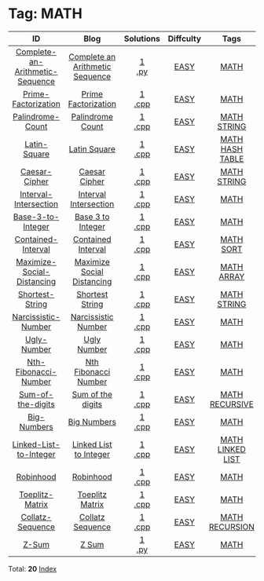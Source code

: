 
# Tag: MATH
| ID | Blog | Solutions | Diffculty | Tags |
|:----:|:----:|:-------:|:----:|:----:|
| [Complete-an-Arithmetic-Sequence](https://binarysearch.com/problems/Complete-an-Arithmetic-Sequence) | [Complete an Arithmetic Sequence](https://helloacm.com/complete-an-arithmetic-sequence-by-finding-missing-number/) | [1](https://github.com/DoctorLai/ACM/tree/master/binarysearch/Complete-an-Arithmetic-Sequence)<br/>[.py](https://github.com/DoctorLai/ACM/blob/master/binarysearch/.py.md)<BR/> | [EASY](https://github.com/DoctorLai/ACM/blob/master/binarysearch/EASY.md) | [MATH](https://github.com/DoctorLai/ACM/blob/master/binarysearch/MATH.md)<BR/> |
| [Prime-Factorization](https://binarysearch.com/problems/Prime-Factorization) | [Prime Factorization](https://helloacm.com/efficient-prime-factorization-algorithm-integer-factorization/) | [1](https://github.com/DoctorLai/ACM/tree/master/binarysearch/Prime-Factorization)<br/>[.cpp](https://github.com/DoctorLai/ACM/blob/master/binarysearch/.cpp.md)<BR/> | [EASY](https://github.com/DoctorLai/ACM/blob/master/binarysearch/EASY.md) | [MATH](https://github.com/DoctorLai/ACM/blob/master/binarysearch/MATH.md)<BR/> |
| [Palindrome-Count](https://binarysearch.com/problems/Palindrome-Count) | [Palindrome Count](https://helloacm.com/math-algorithm-to-count-the-number-of-palindromes-made-from-letters/) | [1](https://github.com/DoctorLai/ACM/tree/master/binarysearch/Palindrome-Count)<br/>[.cpp](https://github.com/DoctorLai/ACM/blob/master/binarysearch/.cpp.md)<BR/> | [EASY](https://github.com/DoctorLai/ACM/blob/master/binarysearch/EASY.md) | [MATH](https://github.com/DoctorLai/ACM/blob/master/binarysearch/MATH.md)<BR/>[STRING](https://github.com/DoctorLai/ACM/blob/master/binarysearch/STRING.md)<BR/> |
| [Latin-Square](https://binarysearch.com/problems/Latin-Square) | [Latin Square](https://helloacm.com/algorithm-to-determine-a-latin-square-using-a-hash-table/) | [1](https://github.com/DoctorLai/ACM/tree/master/binarysearch/Latin-Square)<br/>[.cpp](https://github.com/DoctorLai/ACM/blob/master/binarysearch/.cpp.md)<BR/> | [EASY](https://github.com/DoctorLai/ACM/blob/master/binarysearch/EASY.md) | [MATH](https://github.com/DoctorLai/ACM/blob/master/binarysearch/MATH.md)<BR/>[HASH TABLE](https://github.com/DoctorLai/ACM/blob/master/binarysearch/HASH%20TABLE.md)<BR/> |
| [Caesar-Cipher](https://binarysearch.com/problems/Caesar-Cipher) | [Caesar Cipher](https://helloacm.com/caesar-cipher-algorithm-in-c/) | [1](https://github.com/DoctorLai/ACM/tree/master/binarysearch/Caesar-Cipher)<br/>[.cpp](https://github.com/DoctorLai/ACM/blob/master/binarysearch/.cpp.md)<BR/> | [EASY](https://github.com/DoctorLai/ACM/blob/master/binarysearch/EASY.md) | [MATH](https://github.com/DoctorLai/ACM/blob/master/binarysearch/MATH.md)<BR/>[STRING](https://github.com/DoctorLai/ACM/blob/master/binarysearch/STRING.md)<BR/> |
| [Interval-Intersection](https://binarysearch.com/problems/Interval-Intersection) | [Interval Intersection](https://helloacm.com/interval-intersection-algorithm/) | [1](https://github.com/DoctorLai/ACM/tree/master/binarysearch/Interval-Intersection)<br/>[.cpp](https://github.com/DoctorLai/ACM/blob/master/binarysearch/.cpp.md)<BR/> | [EASY](https://github.com/DoctorLai/ACM/blob/master/binarysearch/EASY.md) | [MATH](https://github.com/DoctorLai/ACM/blob/master/binarysearch/MATH.md)<BR/> |
| [Base-3-to-Integer](https://binarysearch.com/problems/Base-3-to-Integer) | [Base 3 to Integer](https://helloacm.com/convert-base-3-string-to-decimal-integer/) | [1](https://github.com/DoctorLai/ACM/tree/master/binarysearch/Base-3-to-Integer)<br/>[.cpp](https://github.com/DoctorLai/ACM/blob/master/binarysearch/.cpp.md)<BR/> | [EASY](https://github.com/DoctorLai/ACM/blob/master/binarysearch/EASY.md) | [MATH](https://github.com/DoctorLai/ACM/blob/master/binarysearch/MATH.md)<BR/> |
| [Contained-Interval](https://binarysearch.com/problems/Contained-Interval) | [Contained Interval](https://helloacm.com/algorithms-to-check-if-intervals-are-self-contained/) | [1](https://github.com/DoctorLai/ACM/tree/master/binarysearch/Contained-Interval)<br/>[.cpp](https://github.com/DoctorLai/ACM/blob/master/binarysearch/.cpp.md)<BR/> | [EASY](https://github.com/DoctorLai/ACM/blob/master/binarysearch/EASY.md) | [MATH](https://github.com/DoctorLai/ACM/blob/master/binarysearch/MATH.md)<BR/>[SORT](https://github.com/DoctorLai/ACM/blob/master/binarysearch/SORT.md)<BR/> |
| [Maximize-Social-Distancing](https://binarysearch.com/problems/Maximize-Social-Distancing) | [Maximize Social Distancing](https://helloacm.com/algorithm-to-maximize-social-distancing/) | [1](https://github.com/DoctorLai/ACM/tree/master/binarysearch/Maximize-Social-Distancing)<br/>[.cpp](https://github.com/DoctorLai/ACM/blob/master/binarysearch/.cpp.md)<BR/> | [EASY](https://github.com/DoctorLai/ACM/blob/master/binarysearch/EASY.md) | [MATH](https://github.com/DoctorLai/ACM/blob/master/binarysearch/MATH.md)<BR/>[ARRAY](https://github.com/DoctorLai/ACM/blob/master/binarysearch/ARRAY.md)<BR/> |
| [Shortest-String](https://binarysearch.com/problems/Shortest-String) | [Shortest String](https://helloacm.com/compute-the-shortest-string-after-delete-different-adjacent-letters/) | [1](https://github.com/DoctorLai/ACM/tree/master/binarysearch/Shortest-String)<br/>[.cpp](https://github.com/DoctorLai/ACM/blob/master/binarysearch/.cpp.md)<BR/> | [EASY](https://github.com/DoctorLai/ACM/blob/master/binarysearch/EASY.md) | [MATH](https://github.com/DoctorLai/ACM/blob/master/binarysearch/MATH.md)<BR/>[STRING](https://github.com/DoctorLai/ACM/blob/master/binarysearch/STRING.md)<BR/> |
| [Narcissistic-Number](https://binarysearch.com/problems/Narcissistic-Number) | [Narcissistic Number](https://helloacm.com/algorithms-to-check-narcissistic-number/) | [1](https://github.com/DoctorLai/ACM/tree/master/binarysearch/Narcissistic-Number)<br/>[.cpp](https://github.com/DoctorLai/ACM/blob/master/binarysearch/.cpp.md)<BR/> | [EASY](https://github.com/DoctorLai/ACM/blob/master/binarysearch/EASY.md) | [MATH](https://github.com/DoctorLai/ACM/blob/master/binarysearch/MATH.md)<BR/> |
| [Ugly-Number](https://binarysearch.com/problems/Ugly-Number) | [Ugly Number](https://helloacm.com/algorithms-to-determine-a-ugly-number-integer/) | [1](https://github.com/DoctorLai/ACM/tree/master/binarysearch/Ugly-Number)<br/>[.cpp](https://github.com/DoctorLai/ACM/blob/master/binarysearch/.cpp.md)<BR/> | [EASY](https://github.com/DoctorLai/ACM/blob/master/binarysearch/EASY.md) | [MATH](https://github.com/DoctorLai/ACM/blob/master/binarysearch/MATH.md)<BR/> |
| [Nth-Fibonacci-Number](https://binarysearch.com/problems/Nth-Fibonacci-Number) | [Nth Fibonacci Number](https://helloacm.com/compute-the-nth-fibonacci-numbers-using-iterative-and-math-algorithms/) | [1](https://github.com/DoctorLai/ACM/tree/master/binarysearch/Nth-Fibonacci-Number)<br/>[.cpp](https://github.com/DoctorLai/ACM/blob/master/binarysearch/.cpp.md)<BR/> | [EASY](https://github.com/DoctorLai/ACM/blob/master/binarysearch/EASY.md) | [MATH](https://github.com/DoctorLai/ACM/blob/master/binarysearch/MATH.md)<BR/> |
| [Sum-of-the-digits](https://binarysearch.com/problems/Sum-of-the-digits) | [Sum of the digits](https://helloacm.com/algorithms-to-compute-the-sum-of-the-digits/) | [1](https://github.com/DoctorLai/ACM/tree/master/binarysearch/Sum-of-the-digits)<br/>[.cpp](https://github.com/DoctorLai/ACM/blob/master/binarysearch/.cpp.md)<BR/> | [EASY](https://github.com/DoctorLai/ACM/blob/master/binarysearch/EASY.md) | [MATH](https://github.com/DoctorLai/ACM/blob/master/binarysearch/MATH.md)<BR/>[RECURSIVE](https://github.com/DoctorLai/ACM/blob/master/binarysearch/RECURSIVE.md)<BR/> |
| [Big-Numbers](https://binarysearch.com/problems/Big-Numbers) | [Big Numbers](https://helloacm.com/counting-the-big-numbers-largests-in-its-row-and-column-in-a-matrix/) | [1](https://github.com/DoctorLai/ACM/tree/master/binarysearch/Big-Numbers)<br/>[.cpp](https://github.com/DoctorLai/ACM/blob/master/binarysearch/.cpp.md)<BR/> | [EASY](https://github.com/DoctorLai/ACM/blob/master/binarysearch/EASY.md) | [MATH](https://github.com/DoctorLai/ACM/blob/master/binarysearch/MATH.md)<BR/> |
| [Linked-List-to-Integer](https://binarysearch.com/problems/Linked-List-to-Integer) | [Linked List to Integer](https://helloacm.com/algorithms-to-convert-binary-linked-list-to-integer/) | [1](https://github.com/DoctorLai/ACM/tree/master/binarysearch/Linked-List-to-Integer)<br/>[.cpp](https://github.com/DoctorLai/ACM/blob/master/binarysearch/.cpp.md)<BR/> | [EASY](https://github.com/DoctorLai/ACM/blob/master/binarysearch/EASY.md) | [MATH](https://github.com/DoctorLai/ACM/blob/master/binarysearch/MATH.md)<BR/>[LINKED LIST](https://github.com/DoctorLai/ACM/blob/master/binarysearch/LINKED%20LIST.md)<BR/> |
| [Robinhood](https://binarysearch.com/problems/Robinhood) | [Robinhood](https://helloacm.com/robinhood-stock-market-return-of-investment-calculation-algorithm/) | [1](https://github.com/DoctorLai/ACM/tree/master/binarysearch/Robinhood)<br/>[.cpp](https://github.com/DoctorLai/ACM/blob/master/binarysearch/.cpp.md)<BR/> | [EASY](https://github.com/DoctorLai/ACM/blob/master/binarysearch/EASY.md) | [MATH](https://github.com/DoctorLai/ACM/blob/master/binarysearch/MATH.md)<BR/> |
| [Toeplitz-Matrix](https://binarysearch.com/problems/Toeplitz-Matrix) | [Toeplitz Matrix](https://helloacm.com/how-to-check-if-a-matrix-is-a-toeplitz-matrix/) | [1](https://github.com/DoctorLai/ACM/tree/master/binarysearch/Toeplitz-Matrix)<br/>[.cpp](https://github.com/DoctorLai/ACM/blob/master/binarysearch/.cpp.md)<BR/> | [EASY](https://github.com/DoctorLai/ACM/blob/master/binarysearch/EASY.md) | [MATH](https://github.com/DoctorLai/ACM/blob/master/binarysearch/MATH.md)<BR/> |
| [Collatz-Sequence](https://binarysearch.com/problems/Collatz-Sequence) | [Collatz Sequence](https://helloacm.com/find-the-length-of-the-collatz-sequence/) | [1](https://github.com/DoctorLai/ACM/tree/master/binarysearch/Collatz-Sequence)<br/>[.cpp](https://github.com/DoctorLai/ACM/blob/master/binarysearch/.cpp.md)<BR/> | [EASY](https://github.com/DoctorLai/ACM/blob/master/binarysearch/EASY.md) | [MATH](https://github.com/DoctorLai/ACM/blob/master/binarysearch/MATH.md)<BR/>[RECURSION](https://github.com/DoctorLai/ACM/blob/master/binarysearch/RECURSION.md)<BR/> |
| [Z-Sum](https://binarysearch.com/problems/Z-Sum) | [Z Sum](https://helloacm.com/compute-the-z-sum-of-a-matrix/) | [1](https://github.com/DoctorLai/ACM/tree/master/binarysearch/Z-Sum)<br/>[.py](https://github.com/DoctorLai/ACM/blob/master/binarysearch/.py.md)<BR/> | [EASY](https://github.com/DoctorLai/ACM/blob/master/binarysearch/EASY.md) | [MATH](https://github.com/DoctorLai/ACM/blob/master/binarysearch/MATH.md)<BR/> |

Total: **20**
[Index](https://github.com/DoctorLai/ACM/blob/master/binarysearch/README.md)